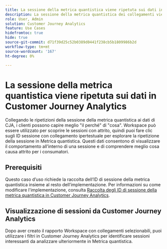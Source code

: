 ```yaml
---
title: La sessione della metrica quantistica viene ripetuta sui dati in Customer Journey Analytics
description: La sessione della metrica quantistica dei collegamenti viene ripetuta con i dati di CJA per comprendere meglio "il perché" dietro "cosa".
role: User, Admin
solution: Customer Journey Analytics
feature: Use Cases
hidefromtoc: true
hide: true
source-git-commit: d71f39d25c52b0389d0441f238cb5b1809986b2d
workflow-type: tm+mt
source-wordcount: '167'
ht-degree: 0%

---
```


# La sessione della metrica quantistica viene ripetuta sui dati in Customer Journey Analytics

Collegando le ripetizioni della sessione della metrica quantistica ai dati di CJA, i clienti possono capire meglio &quot;il perché&quot; di &quot;cosa&quot;.  Workspace può essere utilizzato per scoprire le sessioni con attrito, quindi puoi fare clic sugli ID sessione con collegamento ipertestuale per esplorare la ripetizione della sessione in Metrica quantistica.  Questi dati consentono di visualizzare il comportamento all’interno di una sessione e di comprendere meglio cosa causa attrito per i consumatori.

## Prerequisiti

Questo caso d’uso richiede la raccolta dell’ID di sessione della metrica quantistica insieme al resto dell’implementazione. Per informazioni su come modificare l&#39;implementazione, consulta [Raccolta degli ID di sessione della metrica quantistica in Customer Journey Analytics](collect-session-id.md).

## Visualizzazione di sessioni da Customer Journey Analytics

Dopo aver creato il rapporto Workspace con collegamenti selezionabili, puoi utilizzare i filtri in Customer Journey Analytics per identificare sessioni interessanti da analizzare ulteriormente in Metrica quantistica.
